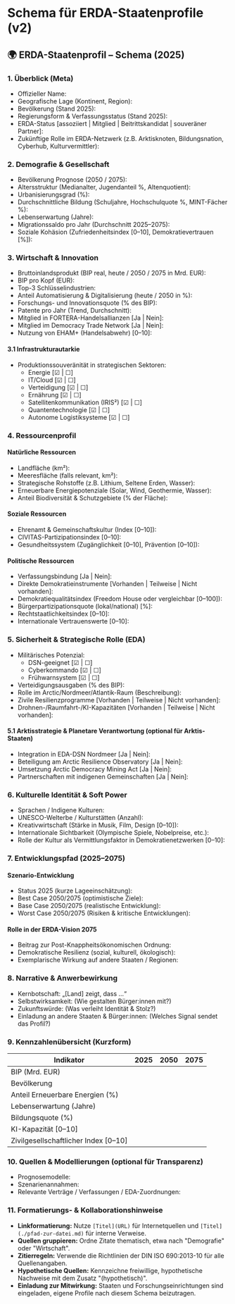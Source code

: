 # Schema für ERDA-Staatenprofile (v2)

## 🌍 ERDA-Staatenprofil – Schema (2025)

### 1. Überblick (Meta)

* Offizieller Name:
* Geografische Lage (Kontinent, Region):
* Bevölkerung (Stand 2025):
* Regierungsform & Verfassungsstatus (Stand 2025):
* ERDA-Status \[assoziiert | Mitglied | Beitrittskandidat | souveräner Partner]:
* Zukünftige Rolle im ERDA-Netzwerk (z.B. Arktisknoten, Bildungsnation, Cyberhub, Kulturvermittler):

### 2. Demografie & Gesellschaft

* Bevölkerung Prognose (2050 / 2075):
* Altersstruktur (Medianalter, Jugendanteil %, Altenquotient):
* Urbanisierungsgrad (%):
* Durchschnittliche Bildung (Schuljahre, Hochschulquote %, MINT-Fächer %):
* Lebenserwartung (Jahre):
* Migrationssaldo pro Jahr (Durchschnitt 2025–2075):
* Soziale Kohäsion (Zufriedenheitsindex \[0–10], Demokratievertrauen \[%]):

### 3. Wirtschaft & Innovation

* Bruttoinlandsprodukt (BIP real, heute / 2050 / 2075 in Mrd. EUR):
* BIP pro Kopf (EUR):
* Top-3 Schlüsselindustrien:
* Anteil Automatisierung & Digitalisierung (heute / 2050 in %):
* Forschungs- und Innovationsquote (% des BIP):
* Patente pro Jahr (Trend, Durchschnitt):
* Mitglied in FORTERA-Handelsallianzen \[Ja | Nein]:
* Mitglied im Democracy Trade Network \[Ja | Nein]:
* Nutzung von EHAM+ (Handelsabwehr) \[0–10]:

#### 3.1 Infrastrukturautarkie

* Produktionssouveränität in strategischen Sektoren:
  * Energie \[☑ | ☐]
  * IT/Cloud \[☑ | ☐]
  * Verteidigung \[☑ | ☐]
  * Ernährung \[☑ | ☐]
  * Satellitenkommunikation (IRIS²) \[☑ | ☐]
  * Quantentechnologie \[☑ | ☐]
  * Autonome Logistiksysteme \[☑ | ☐]

### 4. Ressourcenprofil

#### Natürliche Ressourcen

* Landfläche (km²):
* Meeresfläche (falls relevant, km²):
* Strategische Rohstoffe (z.B. Lithium, Seltene Erden, Wasser):
* Erneuerbare Energiepotenziale (Solar, Wind, Geothermie, Wasser):
* Anteil Biodiversität & Schutzgebiete (% der Fläche):

#### Soziale Ressourcen

* Ehrenamt & Gemeinschaftskultur (Index \[0–10]):
* CIVITAS-Partizipationsindex \[0–10]:
* Gesundheitssystem (Zugänglichkeit \[0–10], Prävention \[0–10]):

#### Politische Ressourcen

* Verfassungsbindung \[Ja | Nein]:
* Direkte Demokratieinstrumente \[Vorhanden | Teilweise | Nicht vorhanden]:
* Demokratiequalitätsindex (Freedom House oder vergleichbar \[0–100]):
* Bürgerpartizipationsquote (lokal/national) \[%]:
* Rechtstaatlichkeitsindex \[0–10]:
* Internationale Vertrauenswerte \[0–10]:

### 5. Sicherheit & Strategische Rolle (EDA)

* Militärisches Potenzial:
  * DSN-geeignet \[☑ | ☐]
  * Cyberkommando \[☑ | ☐]
  * Frühwarnsystem \[☑ | ☐]
* Verteidigungsausgaben (% des BIP):
* Rolle im Arctic/Nordmeer/Atlantik-Raum (Beschreibung):
* Zivile Resilienzprogramme \[Vorhanden | Teilweise | Nicht vorhanden]:
* Drohnen-/Raumfahrt-/KI-Kapazitäten \[Vorhanden | Teilweise | Nicht vorhanden]:

#### 5.1 Arktisstrategie & Planetare Verantwortung (optional für Arktis-Staaten)

* Integration in EDA-DSN Nordmeer \[Ja | Nein]:
* Beteiligung am Arctic Resilience Observatory \[Ja | Nein]:
* Umsetzung Arctic Democracy Mining Act \[Ja | Nein]:
* Partnerschaften mit indigenen Gemeinschaften \[Ja | Nein]:

### 6. Kulturelle Identität & Soft Power

* Sprachen / Indigene Kulturen:
* UNESCO-Welterbe / Kulturstätten (Anzahl):
* Kreativwirtschaft (Stärke in Musik, Film, Design \[0–10]):
* Internationale Sichtbarkeit (Olympische Spiele, Nobelpreise, etc.):
* Rolle der Kultur als Vermittlungsfaktor in Demokratienetzwerken \[0–10]:

### 7. Entwicklungspfad (2025–2075)

#### Szenario-Entwicklung

* Status 2025 (kurze Lageeinschätzung):
* Best Case 2050/2075 (optimistische Ziele):
* Base Case 2050/2075 (realistische Entwicklung):
* Worst Case 2050/2075 (Risiken & kritische Entwicklungen):

#### Rolle in der ERDA-Vision 2075

* Beitrag zur Post-Knappheitsökonomischen Ordnung:
* Demokratische Resilienz (sozial, kulturell, ökologisch):
* Exemplarische Wirkung auf andere Staaten / Regionen:

### 8. Narrative & Anwerbewirkung

* Kernbotschaft: „\[Land] zeigt, dass ...“
* Selbstwirksamkeit: (Wie gestalten Bürger:innen mit?)
* Zukunftswürde: (Was verleiht Identität & Stolz?)
* Einladung an andere Staaten & Bürger:innen: (Welches Signal sendet das Profil?)

### 9. Kennzahlenübersicht (Kurzform)

| Indikator                             | 2025 | 2050 | 2075 |
| ------------------------------------- | ---- | ---- | ---- |
| BIP (Mrd. EUR)                        |      |      |      |
| Bevölkerung                           |      |      |      |
| Anteil Erneuerbare Energien (%)       |      |      |      |
| Lebenserwartung (Jahre)               |      |      |      |
| Bildungsquote (%)                     |      |      |      |
| KI-Kapazität \[0–10]                  |      |      |      |
| Zivilgesellschaftlicher Index \[0–10] |      |      |      |

### 10. Quellen & Modellierungen (optional für Transparenz)

* Prognosemodelle:
* Szenarienannahmen:
* Relevante Verträge / Verfassungen / EDA-Zuordnungen:

### 11. Formatierungs- & Kollaborationshinweise

* **Linkformatierung:** Nutze `[Titel](URL)` für Internetquellen und `[Titel](./pfad-zur-datei.md)` für interne Verweise.
* **Quellen gruppieren:** Ordne Zitate thematisch, etwa nach "Demografie" oder "Wirtschaft".
* **Zitierregeln:** Verwende die Richtlinien der DIN ISO 690:2013-10 für alle Quellenangaben.
* **Hypothetische Quellen:** Kennzeichne freiwillige, hypothetische Nachweise mit dem Zusatz "(hypothetisch)".
* **Einladung zur Mitwirkung:** Staaten und Forschungseinrichtungen sind eingeladen, eigene Profile nach diesem Schema beizutragen.
